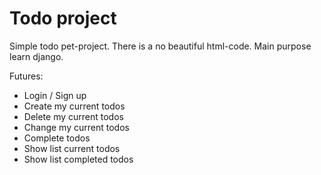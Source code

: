 # Todo project

Simple todo pet-project. There is a no beautiful html-code. Main purpose learn django.

Futures:
 - Login / Sign up
 - Create my current todos
 - Delete my current todos
 - Change my current todos
 - Complete todos
 - Show list current todos
 - Show list completed todos

